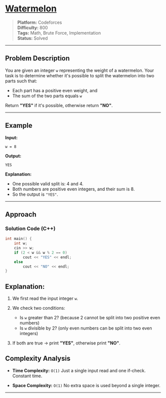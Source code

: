 # [Watermelon](https://codeforces.com/problemset/problem/4/A)

> **Platform:** Codeforces  
> **Difficulty:** 800  
> **Tags:** Math, Brute Force, Implementation  
> **Status:** Solved  

---

## Problem Description

You are given an integer `w` representing the weight of a watermelon. Your task is to determine whether it's possible to split the watermelon into two parts such that:
- Each part has a positive even weight, and
- The sum of the two parts equals `w`

Return **"YES"** if it's possible, otherwise return **"NO"**.

---

## Example

**Input:**

`w = 8`

**Output:**

`YES`

**Explanation:**
- One possible valid split is: 4 and 4.
- Both numbers are positive even integers, and their sum is 8.
- So the output is `"YES"`.

---

## Approach

### Solution Code (C++)
```Cpp
int main() {
    int w;
    cin >> w;
    if (2 < w && w % 2 == 0)
        cout << "YES" << endl;
    else
        cout << "NO" << endl;
}
```
## Explanation:

1. We first read the input integer `w`.

2. We check two conditions:
    - Is `w` greater than 2? (because 2 cannot be split into two positive even numbers)
    - Is `w` divisible by 2? (only even numbers can be split into two even integers)

3. If both are true → print **"YES"**, otherwise print **"NO"**.

## Complexity Analysis

- **Time Complexity:** `O(1)`
Just a single input read and one if-check. Constant time.

- **Space Complexity:** `O(1)`
No extra space is used beyond a single integer.

---